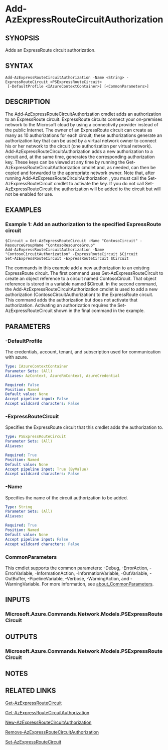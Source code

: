 ﻿---
external help file: Microsoft.Azure.PowerShell.Cmdlets.Network.dll-Help.xml
Module Name: Az.Network
online version: https://learn.microsoft.com/powershell/module/az.network/add-azexpressroutecircuitauthorization
schema: 2.0.0
---

# Add-AzExpressRouteCircuitAuthorization

## SYNOPSIS
Adds an ExpressRoute circuit authorization.

## SYNTAX

```
Add-AzExpressRouteCircuitAuthorization -Name <String> -ExpressRouteCircuit <PSExpressRouteCircuit>
 [-DefaultProfile <IAzureContextContainer>] [<CommonParameters>]
```

## DESCRIPTION
The Add-AzExpressRouteCircuitAuthorization cmdlet adds an authorization to an ExpressRoute circuit.
ExpressRoute circuits connect your on-premises network to the Microsoft cloud by using a connectivity provider instead of the public Internet.
The owner of an ExpressRoute circuit can create as many as 10 authorizations for each circuit; these authorizations generate an authorization key that can be used by a virtual network owner to connect his or her network to the circuit (one authorization per virtual network).
Add-AzExpressRouteCircuitAuthorization adds a new authorization to a circuit and, at the same time, generates the corresponding authorization key.
These keys can be viewed at any time by running the Get-AzExpressRouteCircuitAuthorization cmdlet and, as needed, can then be copied and forwarded to the appropriate network owner.
Note that, after running Add-AzExpressRouteCircuitAuthorization , you must call the Set-AzExpressRouteCircuit cmdlet to activate the key.
If you do not call Set-AzExpressRouteCircuit the authorization will be added to the circuit but will not be enabled for use.

## EXAMPLES

### Example 1: Add an authorization to the specified ExpressRoute circuit
```
$Circuit = Get-AzExpressRouteCircuit -Name "ContosoCircuit" -ResourceGroupName "ContosoResourceGroup"
Add-AzExpressRouteCircuitAuthorization -Name "ContosoCircuitAuthorization" -ExpressRouteCircuit $Circuit
Set-AzExpressRouteCircuit -ExpressRouteCircuit $Circuit
```

The commands in this example add a new authorization to an existing ExpressRoute circuit.
The first command uses Get-AzExpressRouteCircuit to create an object reference to a circuit named ContosoCircuit.
That object reference is stored in a variable named $Circuit.
In the second command, the Add-AzExpressRouteCircuitAuthorization cmdlet is used to add a new authorization (ContosoCircuitAuthorization) to the ExpressRoute circuit.
This command adds the authorization but does not activate that authorization.
Activating an authorization requires the Set-AzExpressRouteCircuit shown in the final command in the example.

## PARAMETERS

### -DefaultProfile
The credentials, account, tenant, and subscription used for communication with azure.

```yaml
Type: IAzureContextContainer
Parameter Sets: (All)
Aliases: AzContext, AzureRmContext, AzureCredential

Required: False
Position: Named
Default value: None
Accept pipeline input: False
Accept wildcard characters: False
```

### -ExpressRouteCircuit
Specifies the ExpressRoute circuit that this cmdlet adds the authorization to.

```yaml
Type: PSExpressRouteCircuit
Parameter Sets: (All)
Aliases:

Required: True
Position: Named
Default value: None
Accept pipeline input: True (ByValue)
Accept wildcard characters: False
```

### -Name
Specifies the name of the circuit authorization to be added.

```yaml
Type: String
Parameter Sets: (All)
Aliases:

Required: True
Position: Named
Default value: None
Accept pipeline input: False
Accept wildcard characters: False
```

### CommonParameters
This cmdlet supports the common parameters: -Debug, -ErrorAction, -ErrorVariable, -InformationAction, -InformationVariable, -OutVariable, -OutBuffer, -PipelineVariable, -Verbose, -WarningAction, and -WarningVariable. For more information, see [about_CommonParameters](http://go.microsoft.com/fwlink/?LinkID=113216).

## INPUTS

### Microsoft.Azure.Commands.Network.Models.PSExpressRouteCircuit
## OUTPUTS

### Microsoft.Azure.Commands.Network.Models.PSExpressRouteCircuit
## NOTES

## RELATED LINKS

[Get-AzExpressRouteCircuit]()

[Get-AzExpressRouteCircuitAuthorization]()

[New-AzExpressRouteCircuitAuthorization]()

[Remove-AzExpressRouteCircuitAuthorization]()

[Set-AzExpressRouteCircuit]()

